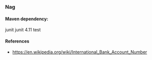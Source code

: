 ### Nag#### Maven dependency: <dependency>            <groupId>junit</groupId>            <artifactId>junit</artifactId>            <version>4.11</version>            <scope>test</scope></dependency>#### References- https://en.wikipedia.org/wiki/International_Bank_Account_Number
